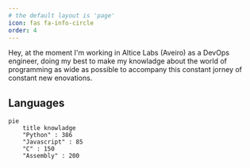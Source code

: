 ```yaml
---
# the default layout is 'page'
icon: fas fa-info-circle
order: 4
---
```


Hey, at the moment I'm working in Altice Labs (Aveiro) as a DevOps engineer, doing my best to make my knowladge about the world of programming as wide as possible to accompany this constant jorney of constant new enovations.

## Languages 

```mermaid
pie
    title knowladge
    "Python" : 386
    "Javascript" : 85
    "C" : 150 
    "Assembly" : 200
```
